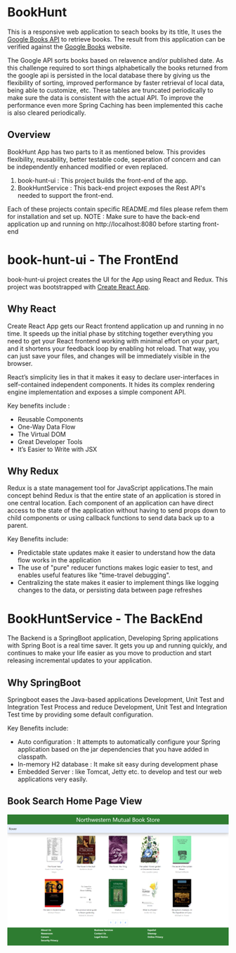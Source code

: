 # BookHunt

This is a responsive web application to seach books by its title, It uses the [Google Books API](https://developers.google.com/books/) to retrieve books. The result from this application can be verified against the [Google Books](https://books.google.com/) website.

The Google API sorts books based on relavence and/or published date. As this challenge required to sort things alphabetically the books returned from the google api is persisted in the local database there by giving us the flexibility of sorting, improved performance by faster retrieval of local data, being able to customize, etc. These tables are truncated periodically to make sure the data is consistent with the actual API. To improve the performance even more Spring Caching has been implemented this cache is also cleared periodically.

## Overview
BookHunt App has two parts to it as mentioned below. This provides flexibility, reusability, better testable code, seperation of concern and can be independently enhanced modified or even replaced.

1. book-hunt-ui : This project builds the front-end of the app.
2. BookHuntService : This back-end project exposes the Rest API's needed to support the front-end.

Each of these projects contain specific README.md files please refem them for installation and set up.
NOTE : Make sure to have the back-end application up and running on http://localhost:8080 before starting front-end

# book-hunt-ui - The FrontEnd

book-hunt-ui project creates the UI for the App using React and Redux. This project was bootstrapped with [Create React App](https://github.com/facebook/create-react-app).

## Why React 
Create React App gets our React frontend application up and running in no time. It speeds up the initial phase by stitching together everything you need to get your React frontend working with minimal effort on your part, and it shortens your feedback loop by enabling hot reload. That way, you can just save your files, and changes will be immediately visible in the browser.

React’s simplicity lies in that it makes it easy to declare user-interfaces in self-contained independent components. It hides its complex rendering engine implementation and exposes a simple component API.

Key benefits include :
* Reusable Components
* One-Way Data Flow
* The Virtual DOM
* Great Developer Tools
* It’s Easier to Write with JSX

## Why Redux
Redux is a state management tool for JavaScript applications.The main concept behind Redux is that the entire state of an application is stored in one central location. Each component of an application can have direct access to the state of the application without having to send props down to child components or using callback functions to send data back up to a parent.

Key Benefits include:
* Predictable state updates make it easier to understand how the data flow works in the application
* The use of "pure" reducer functions makes logic easier to test, and enables useful features like "time-travel debugging".
* Centralizing the state makes it easier to implement things like logging changes to the data, or persisting data between page refreshes

# BookHuntService - The BackEnd

The Backend is a SpringBoot application, Developing Spring applications with Spring Boot is a real time saver. It gets you up and running quickly, and continues to make your life easier as you move to production and start releasing incremental updates to your application.

## Why SpringBoot
Springboot eases the Java-based applications Development, Unit Test and Integration Test Process and reduce Development, Unit Test and Integration Test time by providing some default configuration.

Key Benefits include:
* Auto configuration : It attempts to automatically configure your Spring application based on the jar dependencies that you have added in classpath. 
* In-memory H2 database : It make sit easy during development phase
* Embedded Server : like Tomcat, Jetty etc. to develop and test our web applications very easily.

## Book Search Home Page View
![](BookSearchHome.png)




